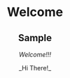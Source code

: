 <html>
	<head>
		<title>Welcome!</title>
	</head>
<body style="text-align:center">
    
# Welcome
## Sample

_Welcome!!!_

<div style="text-align:center">
_Hi There!_
</div>
</body>
</html>
